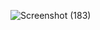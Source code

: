 ![Screenshot (183)](https://github.com/AbdilApta12/forukk3/assets/143693152/0367b292-507f-4219-a1a0-f7d46f775222)
